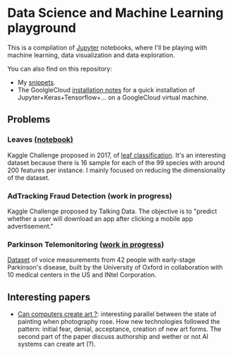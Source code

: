 # Data Science and Machine Learning playground

This is a compilation of [Jupyter](jupyter.org) notebooks, where I'll be playing with machine learning, data visualization and data exploration.

You can also find on this repository:
- My [snippets](snippets.md).
- The GoolgleCloud [installation notes](installation.md) for a quick installation of Jupyter+Keras+Tensorflow+... on a GoogleCloud virtual machine.


## Problems

### Leaves [(notebook)](https://github.com/maxpv/maxpv.github.io/blob/master/notebooks/leaves.ipynb)
Kaggle Challenge proposed in 2017, of [leaf classification](https://www.kaggle.com/c/leaf-classification/data). It's an interesting dataset because there is 16 sample for each of the 99 species with around 200 features per instance. I mainly focused on reducing the dimensionality of the dataset.

### AdTracking Fraud Detection (work in progress)
Kaggle Challenge proposed by Talking Data. The objective is to "predict whether a user will download an app after clicking a mobile app advertisement."

### Parkinson Telemonitoring ([work in progress](https://github.com/maxpv/maxpv.github.io/blob/master/notebooks/parkinson-telemonitoring.ipynb))
[Dataset](https://archive.ics.uci.edu/ml/datasets/Parkinsons+Telemonitoring) of voice measurements from 42 people with early-stage Parkinson's disease, built by the University of Oxford in collaboration with 10 medical centers in the US and INtel Corporation.


## Interesting papers

- [Can computers create art ?](https://arxiv.org/abs/1801.04486): interesting parallel between the state of painting when photography rose. How new technologies followed the pattern: initial fear, denial, acceptance, creation of new art forms. The second part of the paper discuss authorship and wether or not AI systems can create art (?).
